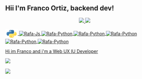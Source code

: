 ## Hii I'm Franco Ortiz, backend dev!

 <!-- stats -->
<div align="center">
  <a href="https://github.com/ortizfram">
  <img height="180em" src="https://github-readme-stats.vercel.app/api?username=ortizfram&show_icons=true&theme=merko&include_all_commits=true&count_private=true"/>
  <img height="180em" src="https://github-readme-stats.vercel.app/api/top-langs/?username=ortizfram&layout=compact&langs_count=7&theme=merko"/>
</div>
 
  <!-- you can look for others here: https://devicon.dev/ -->
<div style="display: inline_block"><br>
  <img align="center" alt="Rafa-Python" height="30" width="40" src="https://raw.githubusercontent.com/devicons/devicon/master/icons/python/python-original.svg">
  <img align="center" alt="Rafa-Js" height="30" width="40" src="https://cdn.jsdelivr.net/gh/devicons/devicon/icons/java/java-original.svg">
  <img align="center" alt="Rafa-Python" height="50" width="60" src="https://cdn.jsdelivr.net/gh/devicons/devicon/icons/mysql/mysql-original-wordmark.svg">
  <img align="center" alt="Rafa-Python" height="50" width="60" src="https://cdn.jsdelivr.net/gh/devicons/devicon/icons/vscode/vscode-original.svg">
  <img align="center" alt="Rafa-Python" height="50" width="60"  src="https://cdn.jsdelivr.net/gh/devicons/devicon/icons/jetbrains/jetbrains-original.svg" >
  <img align="center" alt="Rafa-Python" height="50" width="60" src="https://cdn.jsdelivr.net/gh/devicons/devicon/icons/linux/linux-original.svg" >
  <img align="center" alt="Rafa-Python" height="50" width="60"" src="https://cdn.jsdelivr.net/gh/devicons/devicon/icons/django/django-plain.svg">
  
 <!-- gif  = https://picrew.me/ -->
 
</div>
  
 Hi im Franco and i'm a Web UX IU Developer                                                                                                                                           
 
<div> 
 
  <a href="https://instagram.com/melon_isa_gorilla" target="_blank"><img src="https://img.shields.io/badge/-Instagram-%23E4405F?style=for-the-badge&logo=instagram&logoColor=white" target="_blank"></a>
 
  <a href = "mailto:ortizfranco48@gmail.com"><img src="https://img.shields.io/badge/-Gmail-%23333?style=for-the-badge&logo=gmail&logoColor=white" target="_blank"></a>
 
 
 
</div>
